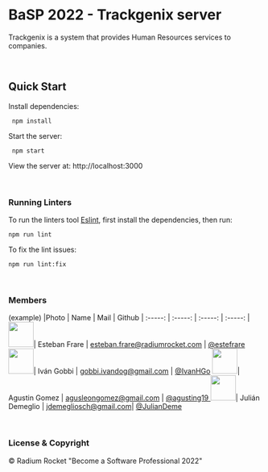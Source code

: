 # BaSP 2022 - Trackgenix server

Trackgenix is a system that provides Human Resources services to companies.

<br>

## Quick Start

Install dependencies:

```console
 npm install
```

Start the server:

```console
 npm start
```

 View the server at: http://localhost:3000

<br>

 ### Running Linters

To run the linters tool [Eslint](https://eslint.org/), first install the dependencies, then run:

```console
npm run lint
```

To fix the lint issues:

```console
npm run lint:fix
```

<br>

### Members

(example)
|Photo | Name  | Mail | Github
| :-----: | :-----: | :-----: | :-----: |
<img src="https://avatars.githubusercontent.com/u/20587232?v=4" height="50" width="50">| Esteban Frare | esteban.frare@radiumrocket.com | [@estefrare](https://github.com/estefrare)
<img src="https://avatars.githubusercontent.com/u/101294116?s=400&u=62d364477829fce4b1eb51a25e319da9f0e6a639&v=4" height="50" width="50">| Iván Gobbi | gobbi.ivandog@gmail.com | [@IvanHGo](https://github.com/IvanHGo)
<img src="https://avatars.githubusercontent.com/u/98777077?s=400&u=3280fb477d088aae3792cea7a7aab67ca6b8f24c&v=4" height="50" width="50">| Agustin Gomez | agusleongomez@gmail.com | [@agusting19 ](https://github.com/agusting19)
<img src="https://avatars.githubusercontent.com/u/94028150?s=400&v=4" height="50" width="50">| Julián Demeglio | jdemegliosch@gmail.com| [@JulianDeme](https://github.com/JulianDeme)




<br>

### License & Copyright

© Radium Rocket "Become a Software Professional 2022"